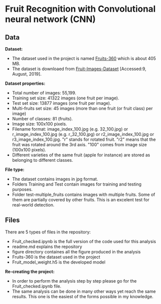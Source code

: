 # Fruit Recognition with Convolutional neural network (CNN)

## Data

**Dataset:** 
 - The dataset used in the project is named [Fruits-360](https://github.com/Horea94/Fruit-Images-Dataset) which is about 405 MB.
 - The dataset is downloaed from [Fruit-Images-Dataset](https://github.com/Horea94/Fruit-Images-Dataset) [Accessed:9, August, 2019].

**Dataset properties:** 
 - Total number of images: 55,199.
 - Training set size: 41322 images (one fruit per image).
 - Test set size: 13877 images (one fruit per image).
 - Multi-fruits set size: 45 images (more than one fruit (or fruit class) per image)
 - Number of classes: 81 (fruits).
 - Image size: 100x100 pixels.
 - Filename format: image_index_100.jpg (e.g. 32_100.jpg) or r_image_index_100.jpg (e.g. r_32_100.jpg) or r2_image_index_100.jpg or r3_image_index_100.jpg. "r" stands for rotated fruit. "r2" means that the fruit was rotated around the 3rd axis. "100" comes from image size (100x100 pixels).
 - Different varieties of the same fruit (apple for instance) are stored as belonging to different classes.

**File type:** 
 - The dataset contains images in jpg format. 
 - Folders Training and Test contain images for training and testing purposes.
 - Folder test-multiple_fruits contains images with multiple fruits. Some of them are partially covered by other fruits. This is an excelent test for real-world detection.
## Files
There are 5 types of files in the repository:
 - Fruit_checked.ipynb is the full version of the code used for this analysis
 - readme.md explains the repository
 - figure directory containes all the figure produced in the analysis
 - Fruits-360 is the dataset used in the project
 - Fruit_model_weight.h5 is the developed model

 **Re-creating the project:**
  - In order to perform the analysis step by step please go for the Fruit_checked.ipynb file.
  - The same analysis can be done in many other ways yet reach the same results. This one is the easiest of the forms possible in my knowledge.
